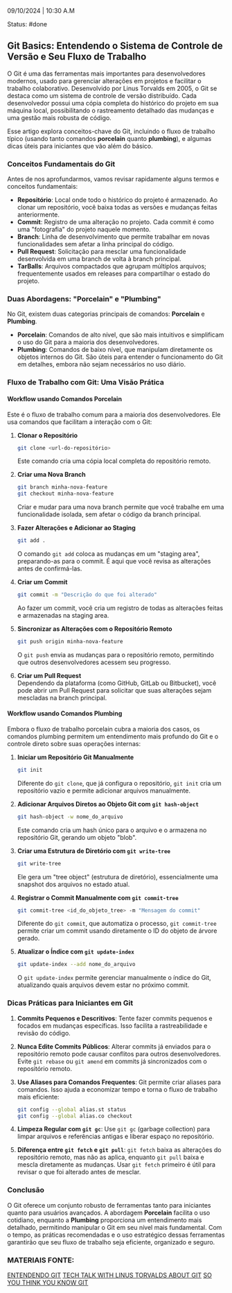 09/10/2024 | 10:30 A.M

Status: #done 
## Git Basics: Entendendo o Sistema de Controle de Versão e Seu Fluxo de Trabalho

O Git é uma das ferramentas mais importantes para desenvolvedores modernos, usado para gerenciar alterações em projetos e facilitar o trabalho colaborativo. Desenvolvido por Linus Torvalds em 2005, o Git se destaca como um sistema de controle de versão distribuído. Cada desenvolvedor possui uma cópia completa do histórico do projeto em sua máquina local, possibilitando o rastreamento detalhado das mudanças e uma gestão mais robusta de código.

Esse artigo explora conceitos-chave do Git, incluindo o fluxo de trabalho típico (usando tanto comandos **porcelain** quanto **plumbing**), e algumas dicas úteis para iniciantes que vão além do básico.

### Conceitos Fundamentais do Git

Antes de nos aprofundarmos, vamos revisar rapidamente alguns termos e conceitos fundamentais:

- **Repositório**: Local onde todo o histórico do projeto é armazenado. Ao clonar um repositório, você baixa todas as versões e mudanças feitas anteriormente.
- **Commit**: Registro de uma alteração no projeto. Cada commit é como uma "fotografia" do projeto naquele momento.
- **Branch**: Linha de desenvolvimento que permite trabalhar em novas funcionalidades sem afetar a linha principal do código.
- **Pull Request**: Solicitação para mesclar uma funcionalidade desenvolvida em uma branch de volta à branch principal.
- **TarBalls**: Arquivos compactados que agrupam múltiplos arquivos; frequentemente usados em releases para compartilhar o estado do projeto.

### Duas Abordagens: "Porcelain" e "Plumbing"

No Git, existem duas categorias principais de comandos: **Porcelain** e **Plumbing**.

- **Porcelain**: Comandos de alto nível, que são mais intuitivos e simplificam o uso do Git para a maioria dos desenvolvedores.
- **Plumbing**: Comandos de baixo nível, que manipulam diretamente os objetos internos do Git. São úteis para entender o funcionamento do Git em detalhes, embora não sejam necessários no uso diário.

### Fluxo de Trabalho com Git: Uma Visão Prática

#### Workflow usando Comandos Porcelain

Este é o fluxo de trabalho comum para a maioria dos desenvolvedores. Ele usa comandos que facilitam a interação com o Git:

1. **Clonar o Repositório**  
   ```bash
   git clone <url-do-repositório>
   ```
   Este comando cria uma cópia local completa do repositório remoto.

2. **Criar uma Nova Branch**  
   ```bash
   git branch minha-nova-feature
   git checkout minha-nova-feature
   ```
   Criar e mudar para uma nova branch permite que você trabalhe em uma funcionalidade isolada, sem afetar o código da branch principal.

3. **Fazer Alterações e Adicionar ao Staging**  
   ```bash
   git add .
   ```
   O comando `git add` coloca as mudanças em um "staging area", preparando-as para o commit. É aqui que você revisa as alterações antes de confirmá-las.

4. **Criar um Commit**  
   ```bash
   git commit -m "Descrição do que foi alterado"
   ```
   Ao fazer um commit, você cria um registro de todas as alterações feitas e armazenadas na staging area.

5. **Sincronizar as Alterações com o Repositório Remoto**  
   ```bash
   git push origin minha-nova-feature
   ```
   O `git push` envia as mudanças para o repositório remoto, permitindo que outros desenvolvedores acessem seu progresso.

6. **Criar um Pull Request**  
   Dependendo da plataforma (como GitHub, GitLab ou Bitbucket), você pode abrir um Pull Request para solicitar que suas alterações sejam mescladas na branch principal.

#### Workflow usando Comandos Plumbing

Embora o fluxo de trabalho porcelain cubra a maioria dos casos, os comandos plumbing permitem um entendimento mais profundo do Git e o controle direto sobre suas operações internas:

1. **Iniciar um Repositório Git Manualmente**
   ```bash
   git init
   ```
   Diferente do `git clone`, que já configura o repositório, `git init` cria um repositório vazio e permite adicionar arquivos manualmente.

2. **Adicionar Arquivos Diretos ao Objeto Git com `git hash-object`**
   ```bash
   git hash-object -w nome_do_arquivo
   ```
   Este comando cria um hash único para o arquivo e o armazena no repositório Git, gerando um objeto "blob".

3. **Criar uma Estrutura de Diretório com `git write-tree`**
   ```bash
   git write-tree
   ```
   Ele gera um "tree object" (estrutura de diretório), essencialmente uma snapshot dos arquivos no estado atual.

4. **Registrar o Commit Manualmente com `git commit-tree`**
   ```bash
   git commit-tree <id_do_objeto_tree> -m "Mensagem do commit"
   ```
   Diferente do `git commit`, que automatiza o processo, `git commit-tree` permite criar um commit usando diretamente o ID do objeto de árvore gerado.

5. **Atualizar o Índice com `git update-index`**
   ```bash
   git update-index --add nome_do_arquivo
   ```
   O `git update-index` permite gerenciar manualmente o índice do Git, atualizando quais arquivos devem estar no próximo commit.

### Dicas Práticas para Iniciantes em Git

1. **Commits Pequenos e Descritivos**: Tente fazer commits pequenos e focados em mudanças específicas. Isso facilita a rastreabilidade e revisão do código.

2. **Nunca Edite Commits Públicos**: Alterar commits já enviados para o repositório remoto pode causar conflitos para outros desenvolvedores. Evite `git rebase` ou `git amend` em commits já sincronizados com o repositório remoto.

3. **Use Aliases para Comandos Frequentes**: Git permite criar aliases para comandos. Isso ajuda a economizar tempo e torna o fluxo de trabalho mais eficiente:
   ```bash
   git config --global alias.st status
   git config --global alias.co checkout
   ```

4. **Limpeza Regular com `git gc`**: Use `git gc` (garbage collection) para limpar arquivos e referências antigas e liberar espaço no repositório.

5. **Diferença entre `git fetch` e `git pull`**: `git fetch` baixa as alterações do repositório remoto, mas não as aplica, enquanto `git pull` baixa e mescla diretamente as mudanças. Usar `git fetch` primeiro é útil para revisar o que foi alterado antes de mesclar.

### Conclusão

O Git oferece um conjunto robusto de ferramentas tanto para iniciantes quanto para usuários avançados. A abordagem **Porcelain** facilita o uso cotidiano, enquanto a **Plumbing** proporciona um entendimento mais detalhado, permitindo manipular o Git em seu nível mais fundamental. Com o tempo, as práticas recomendadas e o uso estratégico dessas ferramentas garantirão que seu fluxo de trabalho seja eficiente, organizado e seguro.

### MATERIAIS FONTE:
[ENTENDENDO GIT](https://www.youtube.com/watch?v=6Czd1Yetaac)
[TECH TALK WITH LINUS TORVALDS ABOUT GIT](https://www.youtube.com/watch?v=MjIPv8a0hU8)
[SO YOU THINK YOU KNOW GIT]()

